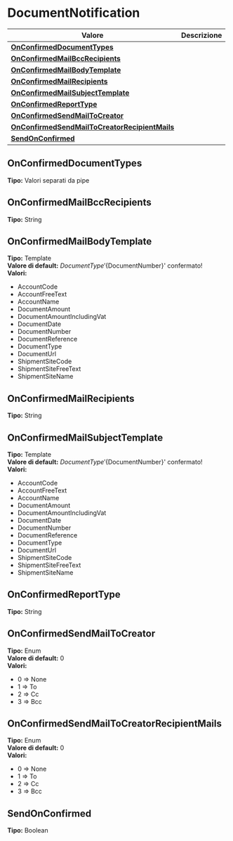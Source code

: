 # DocumentNotification
| Valore| Descrizione |
| --- | --- |
| **[OnConfirmedDocumentTypes](#onconfirmeddocumenttypes)** |  |
| **[OnConfirmedMailBccRecipients](#onconfirmedmailbccrecipients)** |  |
| **[OnConfirmedMailBodyTemplate](#onconfirmedmailbodytemplate)** |  |
| **[OnConfirmedMailRecipients](#onconfirmedmailrecipients)** |  |
| **[OnConfirmedMailSubjectTemplate](#onconfirmedmailsubjecttemplate)** |  |
| **[OnConfirmedReportType](#onconfirmedreporttype)** |  |
| **[OnConfirmedSendMailToCreator](#onconfirmedsendmailtocreator)** |  |
| **[OnConfirmedSendMailToCreatorRecipientMails](#onconfirmedsendmailtocreatorrecipientmails)** |  |
| **[SendOnConfirmed](#sendonconfirmed)** |  |

OnConfirmedDocumentTypes 
-----
**Tipo:** Valori separati da pipe	 

OnConfirmedMailBccRecipients 
-----
**Tipo:** String	 

OnConfirmedMailBodyTemplate 
-----
**Tipo:** Template	 
**Valore di default:** ${DocumentType} '${DocumentNumber}' confermato!	 
**Valori:**
* AccountCode
* AccountFreeText
* AccountName
* DocumentAmount
* DocumentAmountIncludingVat
* DocumentDate
* DocumentNumber
* DocumentReference
* DocumentType
* DocumentUrl
* ShipmentSiteCode
* ShipmentSiteFreeText
* ShipmentSiteName

OnConfirmedMailRecipients 
-----
**Tipo:** String	 

OnConfirmedMailSubjectTemplate 
-----
**Tipo:** Template	 
**Valore di default:** ${DocumentType} '${DocumentNumber}' confermato!	 
**Valori:**
* AccountCode
* AccountFreeText
* AccountName
* DocumentAmount
* DocumentAmountIncludingVat
* DocumentDate
* DocumentNumber
* DocumentReference
* DocumentType
* DocumentUrl
* ShipmentSiteCode
* ShipmentSiteFreeText
* ShipmentSiteName

OnConfirmedReportType 
-----
**Tipo:** String	 

OnConfirmedSendMailToCreator 
-----
**Tipo:** Enum	 
**Valore di default:** 0	 
**Valori:**
* 0 => None
* 1 => To
* 2 => Cc
* 3 => Bcc

OnConfirmedSendMailToCreatorRecipientMails 
-----
**Tipo:** Enum	 
**Valore di default:** 0	 
**Valori:**
* 0 => None
* 1 => To
* 2 => Cc
* 3 => Bcc

SendOnConfirmed 
-----
**Tipo:** Boolean

